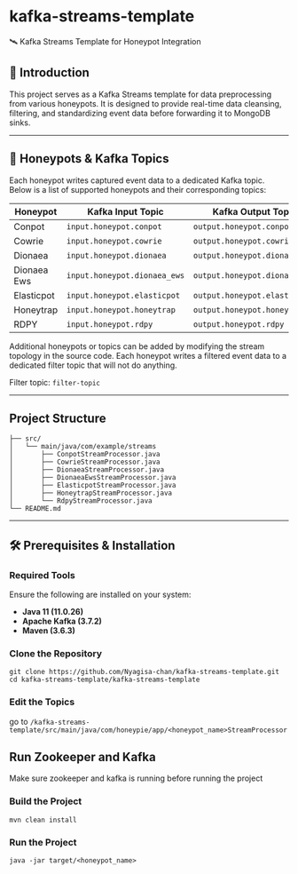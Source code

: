 # kafka-streams-template
🛰️ Kafka Streams Template for Honeypot Integration

## 🧠 Introduction

This project serves as a Kafka Streams template for data preprocessing  from various honeypots. It is designed to provide real-time data cleansing, filtering, and standardizing event data before forwarding it to MongoDB sinks.

---

## 🎯 Honeypots & Kafka Topics

Each honeypot writes captured event data to a dedicated Kafka topic. Below is a list of supported honeypots and their corresponding topics:

| Honeypot     | Kafka Input Topic            | Kafka Output Topic                     |
|--------------|------------------------------|----------------------------------------|
| Conpot       | `input.honeypot.conpot`      | `output.honeypot.conpot`               |
| Cowrie       | `input.honeypot.cowrie`      | `output.honeypot.cowrie`               |
| Dionaea      | `input.honeypot.dionaea`     | `output.honeypot.dionaea`              |
| Dionaea Ews  | `input.honeypot.dionaea_ews` | `output.honeypot.dionaea_ews`          |
| Elasticpot   | `input.honeypot.elasticpot`  | `output.honeypot.elasticpot`           |
| Honeytrap    | `input.honeypot.honeytrap`   | `output.honeypot.honeytrap`            |
| RDPY         | `input.honeypot.rdpy`        | `output.honeypot.rdpy`                 |

Additional honeypots or topics can be added by modifying the stream topology in the source code. Each honeypot writes a filtered event data to a dedicated filter topic that will not do anything.

Filter topic: `filter-topic`

---

## Project Structure

```
├── src/
│   └── main/java/com/example/streams
│       ├── ConpotStreamProcessor.java
│       ├── CowrieStreamProcessor.java
│       ├── DionaeaStreamProcessor.java
│       ├── DionaeaEwsStreamProcessor.java
│       ├── ElasticpotStreamProcessor.java
│       ├── HoneytrapStreamProcessor.java
│       └── RdpyStreamProcessor.java
└── README.md
```

---

## 🛠️ Prerequisites & Installation

### Required Tools
Ensure the following are installed on your system:

- **Java 11 (11.0.26)**
- **Apache Kafka (3.7.2)**
- **Maven (3.6.3)**

### Clone the Repository

```
git clone https://github.com/Nyagisa-chan/kafka-streams-template.git
cd kafka-streams-template/kafka-streams-template
```

### Edit the Topics
go to `/kafka-streams-template/src/main/java/com/honeypie/app/<honeypot_name>StreamProcessor`

## Run Zookeeper and Kafka
Make sure zookeeper and kafka is running before running the project

### Build the Project
```
mvn clean install
```

### Run the Project
```
java -jar target/<honeypot_name>
```
